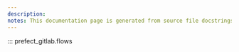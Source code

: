 ```yaml
---
description: 
notes: This documentation page is generated from source file docstrings.
---
```


::: prefect_gitlab.flows